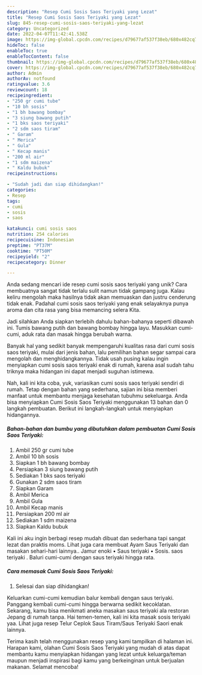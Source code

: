 ```yaml
---
description: "Resep Cumi Sosis Saos Teriyaki yang Lezat"
title: "Resep Cumi Sosis Saos Teriyaki yang Lezat"
slug: 845-resep-cumi-sosis-saos-teriyaki-yang-lezat
category: Uncategorized
date: 2022-04-07T11:42:41.538Z
image: https://img-global.cpcdn.com/recipes/d79677af537f38eb/680x482cq70/cumi-sosis-saos-teriyaki-foto-resep-utama.jpg
hideToc: false
enableToc: true
enableTocContent: false
thumbnail: https://img-global.cpcdn.com/recipes/d79677af537f38eb/680x482cq70/cumi-sosis-saos-teriyaki-foto-resep-utama.jpg
cover: https://img-global.cpcdn.com/recipes/d79677af537f38eb/680x482cq70/cumi-sosis-saos-teriyaki-foto-resep-utama.jpg
author: Admin
authorAv: notfound
ratingvalue: 3.6
reviewcount: 18
recipeingredient:
- "250 gr cumi tube"
- "10 bh sosis"
- "1 bh bawang bombay"
- "3 siung bawang putih"
- "1 bks saos teriyaki"
- "2 sdm saos tiram"
- " Garam"
- " Merica"
- " Gula"
- " Kecap manis"
- "200 ml air"
- "1 sdm maizena"
- " Kaldu bubuk"
recipeinstructions:

- "Sudah jadi dan siap dihidangkan!"
categories:
- Resep
tags:
- cumi
- sosis
- saos

katakunci: cumi sosis saos 
nutrition: 254 calories
recipecuisine: Indonesian
preptime: "PT37M"
cooktime: "PT50M"
recipeyield: "2"
recipecategory: Dinner

---
```





Anda sedang mencari ide resep cumi sosis saos teriyaki yang unik? Cara membuatnya sangat tidak terlalu sulit namun tidak gampang juga. Kalau keliru mengolah maka hasilnya tidak akan memuaskan dan justru cenderung tidak enak. Padahal cumi sosis saos teriyaki yang enak selayaknya punya aroma dan cita rasa yang bisa memancing selera Kita.





Jadi silahkan Anda siapkan terlebih dahulu bahan-bahanya seperti dibawah ini. Tumis bawang putih dan bawang bombay hingga layu. Masukkan cumi-cumi, aduk rata dan masak hingga berubah warna.

Banyak hal yang sedikit banyak mempengaruhi kualitas rasa dari cumi sosis saos teriyaki, mulai dari jenis bahan, lalu pemilihan bahan segar sampai cara mengolah dan menghidangkannya. Tidak usah pusing kalau ingin menyiapkan cumi sosis saos teriyaki enak di rumah, karena asal sudah tahu triknya maka hidangan ini dapat menjadi suguhan istimewa.






Nah, kali ini kita coba, yuk, variasikan cumi sosis saos teriyaki sendiri di rumah. Tetap dengan bahan yang sederhana, sajian ini bisa memberi manfaat untuk membantu menjaga kesehatan tubuhmu sekeluarga. Anda bisa menyiapkan Cumi Sosis Saos Teriyaki menggunakan 13 bahan dan 0 langkah pembuatan. Berikut ini langkah-langkah untuk menyiapkan hidangannya.

<!--inarticleads1-->

##### Bahan-bahan dan bumbu yang dibutuhkan dalam pembuatan Cumi Sosis Saos Teriyaki:

1. Ambil 250 gr cumi tube
1. Ambil 10 bh sosis
1. Siapkan 1 bh bawang bombay
1. Persiapkan 3 siung bawang putih
1. Sediakan 1 bks saos teriyaki
1. Gunakan 2 sdm saos tiram
1. Siapkan  Garam
1. Ambil  Merica
1. Ambil  Gula
1. Ambil  Kecap manis
1. Persiapkan 200 ml air
1. Sediakan 1 sdm maizena
1. Siapkan  Kaldu bubuk


Kali ini aku ingin berbagi resep mudah dibuat dan sederhana tapi sangat lezat dan praktis moms. Lihat juga cara membuat Ayam Saus Teriyaki dan masakan sehari-hari lainnya.. Jamur enoki • Saus teriyaki • Sosis. saos teriyaki . Baluri cumi-cumi dengan saus teriyaki hingga rata. 

<!--inarticleads2-->

##### Cara memasak Cumi Sosis Saos Teriyaki:


1. Selesai dan siap dihidangkan!

Keluarkan cumi-cumi kemudian balur kembali dengan saus teriyaki. Panggang kembali cumi-cumi hingga berwarna sedikit kecoklatan. Sekarang, kamu bisa menikmati aneka masakan saus teriyaki ala restoran Jepang di rumah tanpa. Hai temen-temen, kali ini kita masak sosis teriyaki yaa. Lihat juga resep Telur Ceplok Saus Tiram/Saus Teriyaki Saori enak lainnya. 

Terima kasih telah menggunakan resep yang kami tampilkan di halaman ini. Harapan kami, olahan Cumi Sosis Saos Teriyaki yang mudah di atas dapat membantu kamu menyiapkan hidangan yang lezat untuk keluarga/teman maupun menjadi inspirasi bagi kamu yang berkeinginan untuk berjualan makanan. Selamat mencoba!
